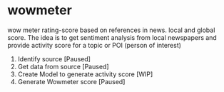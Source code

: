 # wowmeter
wow meter rating-score based on references in news. local and global score.
The idea is to get sentiment analysis from local newspapers and provide activity score for a topic or POI (person of interest)
1. Identify source [Paused]
2. Get data from source [Paused]
3. Create Model to generate activity score [WIP]
4. Generate Wowmeter score [Paused]
